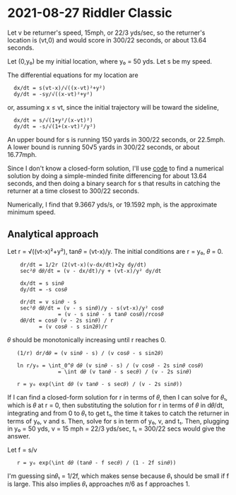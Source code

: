 2021-08-27 Riddler Classic
==========================
Let v be returner's speed, 15mph, or 22/3 yds/sec, so the returner's
location is (vt,0) and would score in 300/22 seconds, or about 13.64 seconds.

Let (0,y₀) be my initial location, where y₀ = 50 yds.  Let s be my speed.

The differential equations for my location are
```
  dx/dt = s(vt-x)/√((x-vt)²+y²)
  dy/dt = -sy/√((x-vt)²+y²)
```
or, assuming x ≤ vt, since the initial trajectory will be toward the
sideline,
```
  dx/dt = s/√(1+y²/(x-vt)²)
  dy/dt = -s/√(1+(x-vt)²/y²)
```

An upper bound for s is running 150 yards in 300/22 seconds, or 22.5mph.
A lower bound is running 50√5 yards in 300/22 seconds, or about 16.77mph.

Since I don't know a closed-form solution, I'll use [code](20210827c.hs) to
find a numerical solution by doing a simple-minded finite differencing for
about 13.64 seconds, and then doing a binary search for s that results in
catching the returner at a time closest to 300/22 seconds.

Numerically, I find that 9.3667 yds/s, or 19.1592 mph, is the approximate
minimum speed.

Analytical approach
-------------------
Let r = √((vt-x)²+y²), tan𝜃 = (vt-x)/y.
The initial conditions are r = y₀, 𝜃 = 0.
```
    dr/dt = 1/2r (2(vt-x)(v-dx/dt)+2y dy/dt)
    sec²𝜃 d𝜃/dt = (v - dx/dt)/y + (vt-x)/y² dy/dt

    dx/dt = s sin𝜃
    dy/dt = -s cos𝜃

    dr/dt = v sin𝜃 - s
    sec²𝜃 d𝜃/dt = (v - s sin𝜃)/y - s(vt-x)/y² cos𝜃
                = (v - s sin𝜃 - s tan𝜃 cos𝜃)/rcos𝜃
    d𝜃/dt = cos𝜃 (v - 2s sin𝜃) / r
          = (v cos𝜃 - s sin2𝜃)/r
```
𝜃 should be monotonically increasing until r reaches 0.
```
   (1/r) dr/d𝜃 = (v sin𝜃 - s) / (v cos𝜃 - s sin2𝜃)

   ln r/y₀ = \int_0^𝜃 d𝜃 (v sin𝜃 - s) / (v cos𝜃 - 2s sin𝜃 cos𝜃)
                = \int d𝜃 (v tan𝜃 - s sec𝜃) / (v - 2s sin𝜃)

   r = y₀ exp(\int d𝜃 (v tan𝜃 - s sec𝜃) / (v - 2s sin𝜃))
```
If I can find a closed-form solution for r in terms of 𝜃, then I can solve
for 𝜃₁, which is 𝜃 at r = 0, then substituting the solution for r in terms
of 𝜃 in d𝜃/dt, integrating and from 0 to 𝜃₁ to get t₁, the time it takes to
catch the returner in terms of y₀, v and s.  Then, solve for s in term of y₀,
v, and t₁.  Then, plugging in y₀ = 50 yds, v = 15 mph = 22/3 yds/sec,
t₁ = 300/22 secs would give the answer.

Let f = s/v
```
   r = y₀ exp(\int d𝜃 (tan𝜃 - f sec𝜃) / (1 - 2f sin𝜃))
```

I'm guessing sin𝜃₁ = 1/2f, which makes sense because 𝜃₁ should be small
if f is large.  This also implies 𝜃₁ approaches 𝜋/6 as f approaches 1.
